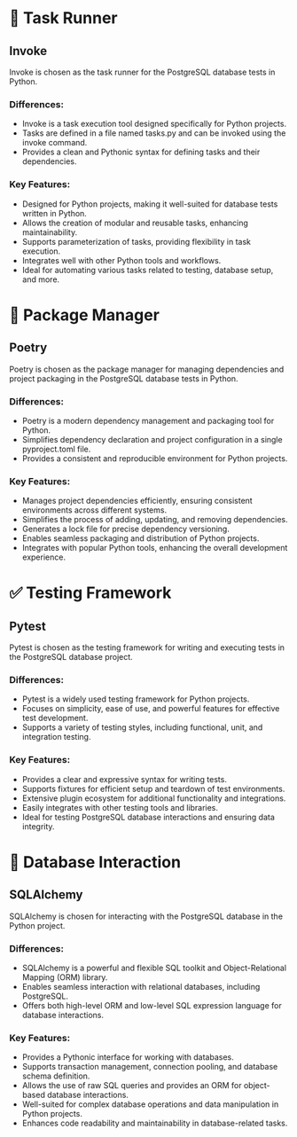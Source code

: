 # :construction_worker: Task Runner
## Invoke


Invoke is chosen as the task runner for the PostgreSQL database tests in Python.

### Differences:
- Invoke is a task execution tool designed specifically for Python projects.
- Tasks are defined in a file named tasks.py and can be invoked using the invoke command.
- Provides a clean and Pythonic syntax for defining tasks and their dependencies.

### Key Features:
- Designed for Python projects, making it well-suited for database tests written in Python.
- Allows the creation of modular and reusable tasks, enhancing maintainability.
- Supports parameterization of tasks, providing flexibility in task execution.
- Integrates well with other Python tools and workflows.
- Ideal for automating various tasks related to testing, database setup, and more.

# :file_folder: Package Manager
## Poetry

Poetry is chosen as the package manager for managing dependencies and project packaging in the PostgreSQL database tests in Python.

### Differences:
- Poetry is a modern dependency management and packaging tool for Python.
- Simplifies dependency declaration and project configuration in a single pyproject.toml file.
- Provides a consistent and reproducible environment for Python projects.

### Key Features:
- Manages project dependencies efficiently, ensuring consistent environments across different systems.
- Simplifies the process of adding, updating, and removing dependencies.
- Generates a lock file for precise dependency versioning.
- Enables seamless packaging and distribution of Python projects.
- Integrates with popular Python tools, enhancing the overall development experience.

# :white_check_mark: Testing Framework
## Pytest

Pytest is chosen as the testing framework for writing and executing tests in the PostgreSQL database project.

### Differences:
- Pytest is a widely used testing framework for Python projects.
- Focuses on simplicity, ease of use, and powerful features for effective test development.
- Supports a variety of testing styles, including functional, unit, and integration testing.

### Key Features:
- Provides a clear and expressive syntax for writing tests.
- Supports fixtures for efficient setup and teardown of test environments.
- Extensive plugin ecosystem for additional functionality and integrations.
- Easily integrates with other testing tools and libraries.
- Ideal for testing PostgreSQL database interactions and ensuring data integrity.


# :moyai: Database Interaction
## SQLAlchemy

SQLAlchemy is chosen for interacting with the PostgreSQL database in the Python project.

### Differences:
- SQLAlchemy is a powerful and flexible SQL toolkit and Object-Relational Mapping (ORM) library.
- Enables seamless interaction with relational databases, including PostgreSQL.
- Offers both high-level ORM and low-level SQL expression language for database interactions.

### Key Features:
- Provides a Pythonic interface for working with databases.
- Supports transaction management, connection pooling, and database schema definition.
- Allows the use of raw SQL queries and provides an ORM for object-based database interactions.
- Well-suited for complex database operations and data manipulation in Python projects.
- Enhances code readability and maintainability in database-related tasks.